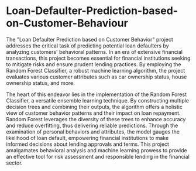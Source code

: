# Loan-Defaulter-Prediction-based-on-Customer-Behaviour

The "Loan Defaulter Prediction based on Customer Behavior" project addresses the critical task of predicting potential loan defaulters by analyzing customers' behavioral patterns. In an era of extensive financial transactions, this project becomes essential for financial institutions seeking to mitigate risks and ensure prudent lending practices. By employing the Random Forest Classifier, a robust machine learning algorithm, the project evaluates various customer attributes such as car ownership status, house ownership status, and more.

The heart of this endeavor lies in the implementation of the Random Forest Classifier, a versatile ensemble learning technique. By constructing multiple decision trees and combining their outputs, the algorithm offers a holistic view of customer behavior patterns and their impact on loan repayment. Random Forest leverages the diversity of these trees to enhance accuracy and reduce overfitting, thus delivering reliable predictions. Through the examination of personal behaviors and attributes, the model gauges the likelihood of loan default, empowering financial institutions to make informed decisions about lending approvals and terms. This project amalgamates behavioral analysis and machine learning prowess to provide an effective tool for risk assessment and responsible lending in the financial sector.
